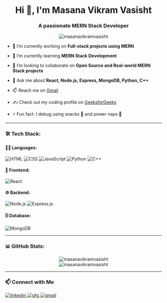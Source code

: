 <h1 align="center">Hi 👋, I'm Masana Vikram Vasisht</h1>
<h3 align="center">A passionate MERN Stack Developer</h3>

<p align="center">
  <img src="https://komarev.com/ghpvc/?username=masanavikramvasisht&label=Profile%20views&color=0e75b6&style=flat" alt="masanavikramvasisht" />
</p>

- 🔭 I’m currently working on **Full-stack projects using MERN**

- 🌱 I’m currently learning **MERN Stack Development**

- 👯 I’m looking to collaborate on **Open Source and Real-world MERN Stack projects**

- 💬 Ask me about **React, Node.js, Express, MongoDB, Python, C++**

- 📫 Reach me on [Gmail](vikramvasishtmasna@gmail.com)

- ✍️ Check out my coding profile on [GeeksforGeeks](https://auth.geeksforgeeks.org/user/vikram61/profile)

- ⚡ Fun fact: I debug using snacks 🍫 and power naps 🛌

---

### 🛠️ Tech Stack:

#### 👨‍💻 Languages:
![HTML](https://img.shields.io/badge/-HTML5-E34F26?style=flat-square&logo=html5&logoColor=white)
![CSS](https://img.shields.io/badge/-CSS3-1572B6?style=flat-square&logo=css3)
![JavaScript](https://img.shields.io/badge/-JavaScript-F7DF1E?style=flat-square&logo=javascript&logoColor=black)
![Python](https://img.shields.io/badge/-Python-3776AB?style=flat-square&logo=python&logoColor=white)
![C++](https://img.shields.io/badge/-C++-00599C?style=flat-square&logo=cplusplus&logoColor=white)

#### 🧩 Frontend:
![React](https://img.shields.io/badge/-React-20232A?style=flat-square&logo=react)

#### ⚙️ Backend:
![Node.js](https://img.shields.io/badge/-Node.js-339933?style=flat-square&logo=node-dot-js&logoColor=white)
![Express.js](https://img.shields.io/badge/-Express.js-000000?style=flat-square&logo=express&logoColor=white)

#### 🗄️ Database:
![MongoDB](https://img.shields.io/badge/-MongoDB-4EA94B?style=flat-square&logo=mongodb&logoColor=white)

---

### 📊 GitHub Stats:

<p align="center">
  <img src="https://github-readme-stats.vercel.app/api?username=Vikram61&show_icons=true&theme=radical" alt="masanavikramvasisht" />
  <br/>
  <img src="https://github-readme-stats.vercel.app/api/top-langs/?username=Vikram61&layout=compact&theme=radical" alt="masanavikramvasisht" />
</p>

---

### 📫 Connect with Me

<p align="left">
  <a href="www.linkedin.com/in/masana-vikram-vasisht-5828a726b" target="blank">
    <img align="center" src="https://img.shields.io/badge/-LinkedIn-0077B5?style=flat-square&logo=linkedin&logoColor=white" alt="linkedin" />
  </a>
  <a href="https://auth.geeksforgeeks.org/user/vikram61/profile" target="blank">
    <img align="center" src="https://img.shields.io/badge/-GeeksforGeeks-darkgreen?style=flat-square&logo=geeksforgeeks&logoColor=white" alt="gfg" />
  </a>
  <a href="mailto:vikramvasishtmasna@gmail.com" target="blank">
    <img align="center" src="https://img.shields.io/badge/-Gmail-D14836?style=flat-square&logo=gmail&logoColor=white" alt="gmail" />
  </a>
</p>
